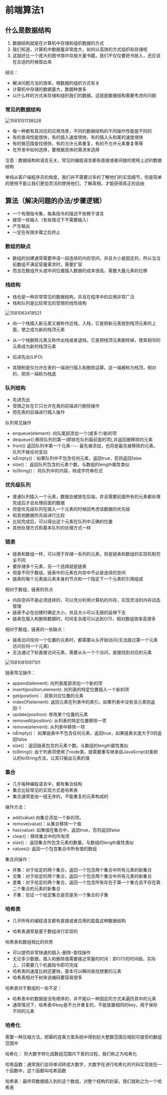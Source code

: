 # 前端算法1

## 什么是数据结构

1. 数据结构就是在计算机中存储和组织数据的方式
2. 我们知道，计算机中数据量非常庞大，如何以高效的方式组织和存储呢
3. 这就好比一个庞大的图书馆中存放大量书籍，我们不仅仅要把书放入，还应该在合适的时候取出来

结论：

+ 解决问题方法的效率，根数据的组织方式有关
+ 计算机中存储的数据量大，数据种类多
+ 以什么样的方式来存储和组织我们的数据，这就是数据结构需要考虑的问题

### 常见的数据结构

![1581051138528](C:\Users\刘如刚\AppData\Roaming\Typora\typora-user-images\1581051138528.png)

+ 每一种都有其对应的应用场景，不同的数据结构的不同操作性能是不同的
+ 有的查询性能很快，有的插入速度很快，有的插入头和尾的速度很快
+ 有的做范围查找很快，有的允许元素重复，有的不允许元素重复等等
+ 在开发中如何选择，要根据具体的需求来选择

注意：数据结构和语言无关，常见的编程语言都有直接或者间接的使用上述的数据结构

单纯从客户端程序员的角度，我们并不需要过多的了解他们的实现细节，但是简单的使用不能让我们更加灵活的使用他们，了解真相，才能获得真正的自由

## 算法（解决问题的办法/步骤逻辑）

+ 一个有限指令集，每条指令的描述不依赖于语言
+ 接受一些输入（有些情况下不需要输入）
+ 产生输出
+ 一定在有限步骤之后终止

### 数组的缺点

+ 数组的创建通常需要申请一段连续的内存空间，并且大小是固定的，所以当当前数组不满足容量需求时，需要扩容
+ 而且在数组开头或中间位置插入数据的成本很高，需要大量元素的位移

### 栈结构

+ 栈也是一种非常常见的数据结构，并且在程序中的应用非常广泛
+ 栈和队列是比较常见的受限的线性结构

![1581063418521](C:\Users\刘如刚\AppData\Roaming\Typora\typora-user-images\1581063418521.png)

+ 向一个栈插入新元素又被称作近栈，入栈，它是把新元素放到栈顶元素的上面，使之成为新的栈顶元素
+ 从一个栈删除元素又称作出栈或者退栈，它是把栈顶元素删除掉，使其相邻的元素成为新的栈顶元素

+ 后进先出(LIFO)
+ 其限制是仅允许在表的一端进行插入和删除运算。这一端被称为栈顶，相对的，把另一端称为栈底

### 队列结构

+ 先进先出
+ 受限之处在它只允许在表的前端进行删除操作
+ 而在表的后端进行插入操作

队列常见操作

+ enqueue(element): 向队尾部添加一个(或多个)新的项
+ dequeue():移除队列的第一(即排在队列最前面的项),并返回被移除的元素
+ front() 返回队列中第一个元素---- 最先被添加，也将是最先被移除的元素。队列不做任何变动
+ isEmpty()：如果队列中不包含任何元素，返回true，否则返回false
+ size()： 返回队列包含的元素个数，与数组的length属性类似
+ toString()： 将队列中的内容，转成字符串形式

### 优先级队列 

+ 普通队列插入一个元素，数据会被放在后端，并且需要前面所有的元素都处理完成后才会处理前面的数据
+ 但是优先级队列在插入一个元素的时候回考虑该数据的优先级
+ 和其他数据优先级进行比较
+ 比较完成后，可以得出这个元素在队列中正确的位置
+ 其他处理方式和基本队列的处理方式一样

###  链表

+ 链表和数组一样，可以用于存储一系列的元素，但是链表和数组的实现机制完全不同
+ 要存储多个元素，另一个选择就是链表
+ 但是不同于数组，链表中的元素在内存中不必是连续的空间
+ 链表的每个元素由元素本身的节点和一个指定下一个元素的引用组成

相对于数组，链表的优点

+ 内存空间不是必须连续的，可以充分利用计算机的内存，实现灵活的内存动态管理
+ 链表不必在创建时确定大小，并且大小可以无限的延伸下去
+ 链表在插入和删除数据时，时间复杂度可以达到O(1)，相对数组效率高很多

相对于数组，链表的一些缺点：

+ 链表访问任何一个位置的元素时，都需要从头开始访问(无法跳过第一个元素访问任何一个元素)
+ 无法通过下标直接访问元素，需要从头一个个访问，直接找到对应的元素

![1581081097101](C:\Users\刘如刚\AppData\Roaming\Typora\typora-user-images\1581081097101.png)

链表常见操作：

+ append(element): 向列表尾部添加一个新的项
+ insert(position,element): 向列表的特定位置插入一个新的项
+ get(position)： 获取对应位置的元素
+ indexOf(element): 返回元素在列表中的索引。如果列表中没有该元素则返回-1
+ update(position): 修改某个位置的元素
+ removeAt(position): 从列表的特定位置移除一项
+ remove(element): 从列表中移除一项
+ isEmpty()： 如果链表中不包含任何元素，返回true，如果链表长度大于0则返回false
+ size()：返回链表包含的元素个数。与数组的length属性类似
+ toString(): 由于列表项使用了node类，就需要重写继承自JavaScript对象默认的toString方法，让其只输出元素的值

### 集合

+ 几乎每种编程语言中，都有集合结构
+ 集合比较常见的实现方式是哈希表
+ 集合通常是由一组无序的，不能重复的元素构成的

操作方法：

+ add(value):向集合添加一个新的项。
+ remove(value)：从集合移除一个值
+ has(value): 如果值在集合中，返回true，否则返回false
+ clear()：移除集合中的所有项
+ size()： 返回集合所包含元素的数量。与数组的length属性类似
+ values(): 返回一个包含集合中所有值的数组

集合间操作：

+ 并集：对于给定的两个集合，返回一个包含两个集合中所有元素的新集合
+ 交集：对于给定的两个集合，返回一个包含两个集合中共有元素的新集合
+ 差集：对于给定的两个集合，返回一个包含所有存在于第一个集合且不存在第二个集合的元素的新集合
+ 子集：验证一个给定集合是否是另一个集合的子集

### 哈希表

+ 几乎所有的编程语言都有直接或者应用的盈盈这种数据结构

+ 哈希表通常是基于数组进行实现的

哈希表和数组相比的优势

+ 可以提供非常快速的插入-删除-查找操作
+ 无论多少数据，插入和删除值需要接近常量的时间：即O(1)的时间级，实际上，只需要几个机器指令即可完成
+ 哈希表的速度比树还要快，基本可以瞬间查找想要的元素
+ 哈希表相对于树来说编码要容易很多

哈希表对于数组的一些不足：

+ 哈希表中的数据是没有顺序的，并不能以一种固定的方式来遍历其中的元素
+ 通常情况下，哈希表中key是不允许重复的，不能放置相同的key，用于保存不同的元素

### 哈希化

需要一种压缩方法，把幂的连乘方案系统中得到巨大整数范围压缩到可接受的数组范围中

哈希化： 将大数字转化成数组范围内下表的过程，我们称之为哈希化

哈希函数：通常我们会将单词转成大数字，大数字在进行哈希化的代码实现放在一个函数中，这个函数叫哈希函数

哈希表：最终将数据插入到的这个数组，对整个结构的封装，我们就称之为一个哈希表


